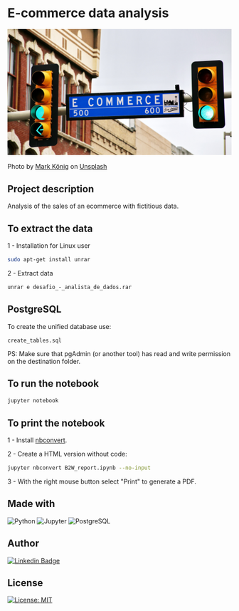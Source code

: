 
# E-commerce data analysis

![ecommerce](mark-konig-Tl8mDaue_II-unsplash.jpg)

Photo by <a href="https://unsplash.com/@markkoenig?utm_source=unsplash&utm_medium=referral&utm_content=creditCopyText">Mark König</a> on <a href="https://unsplash.com/s/photos/ecommerce?utm_source=unsplash&utm_medium=referral&utm_content=creditCopyText">Unsplash</a>

## Project description

Analysis of the sales of an ecommerce with fictitious data.

## To extract the data

1 - Installation for Linux user

```bash
sudo apt-get install unrar
```

2 - Extract data

```bash
unrar e desafio_-_analista_de_dados.rar 
```

## PostgreSQL

To create the unified database use:

```file
create_tables.sql
```

PS: Make sure that pgAdmin (or another tool) has read and write permission on the destination folder.

## To run the notebook

```bash
jupyter notebook
```

## To print the notebook

1 - Install [nbconvert](https://nbconvert.readthedocs.io/en/latest/install.html).

2 - Create a HTML version without code:

```bash
jupyter nbconvert B2W_report.ipynb --no-input
```

3 - With the right mouse button select "Print" to generate a PDF.

## Made with

<p>

<img alt="Python" src="https://img.shields.io/badge/-Python-27e2c7?style=flat&logo=python&logoColor=white" />

<img alt="Jupyter" src="https://img.shields.io/badge/-Jupyter-27e2c7?style=flat&logo=Jupyter&logoColor=white" />

<img alt="PostgreSQL" src="https://img.shields.io/badge/-PostgreSQL-27e2c7?style=flat&logo=PostgreSQL&logoColor=white" />

</p>

## Author

[![Linkedin Badge](https://img.shields.io/badge/-Patrícia-blue?style=flat&logo=Linkedin&logoColor=white&link=https://www.linkedin.com/in/pathilink/)](https://www.linkedin.com/in/pathilink/) 

## License

[![License: MIT](https://img.shields.io/badge/License-MIT-27E2C7.svg)](https://opensource.org/licenses/MIT)